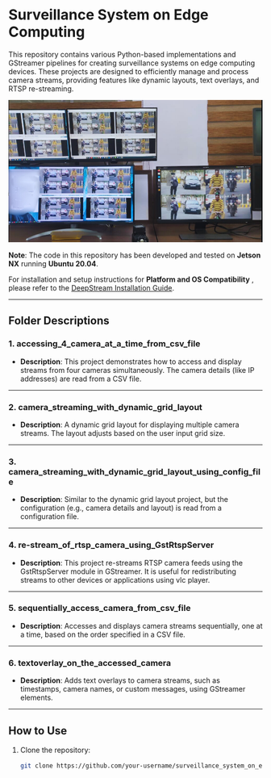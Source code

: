 # Surveillance System on Edge Computing

This repository contains various Python-based implementations and GStreamer pipelines for creating surveillance systems on edge computing devices. These projects are designed to efficiently manage and process camera streams, providing features like dynamic layouts, text overlays, and RTSP re-streaming.

![Surveillance System Screenshot](054c00b2-45e1-40e9-afa4-b5278dc057ab.jpg)

**Note**: The code in this repository has been developed and tested on **Jetson NX** running **Ubuntu 20.04**.

For installation and setup instructions for **Platform and OS Compatibility** , please refer to the [DeepStream Installation Guide](https://docs.nvidia.com/metropolis/deepstream/dev-guide/text/DS_Installation.html).

---

## Folder Descriptions

### 1. **accessing_4_camera_at_a_time_from_csv_file**
   - **Description**: This project demonstrates how to access and display streams from four cameras simultaneously. The camera details (like IP addresses) are read from a CSV file.

---

### 2. **camera_streaming_with_dynamic_grid_layout**
   - **Description**: A dynamic grid layout for displaying multiple camera streams. The layout adjusts based on the user input grid size.

---

### 3. **camera_streaming_with_dynamic_grid_layout_using_config_file**
   - **Description**: Similar to the dynamic grid layout project, but the configuration (e.g., camera details and layout) is read from a configuration file.

---

### 4. **re-stream_of_rtsp_camera_using_GstRtspServer**
   - **Description**: This project re-streams RTSP camera feeds using the GstRtspServer module in GStreamer. It is useful for redistributing streams to other devices or applications using vlc player.

---

### 5. **sequentially_access_camera_from_csv_file**
   - **Description**: Accesses and displays camera streams sequentially, one at a time, based on the order specified in a CSV file.

---

### 6. **textoverlay_on_the_accessed_camera**
   - **Description**: Adds text overlays to camera streams, such as timestamps, camera names, or custom messages, using GStreamer elements.

---

## How to Use

1. Clone the repository:
   ```bash
   git clone https://github.com/your-username/surveillance_system_on_edge_computing.git
